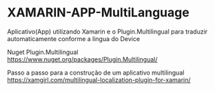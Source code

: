 # XAMARIN-APP-MultiLanguage
Aplicativo(App) utilizando Xamarin e o Plugin.Multilingual para traduzir automaticamente conforme a lingua do Device

Nuget Plugin.Multilingual
https://www.nuget.org/packages/Plugin.Multilingual/

Passo a passo para a construção de um aplicativo multilingual 
https://xamgirl.com/multilingual-localization-plugin-for-xamarin/
